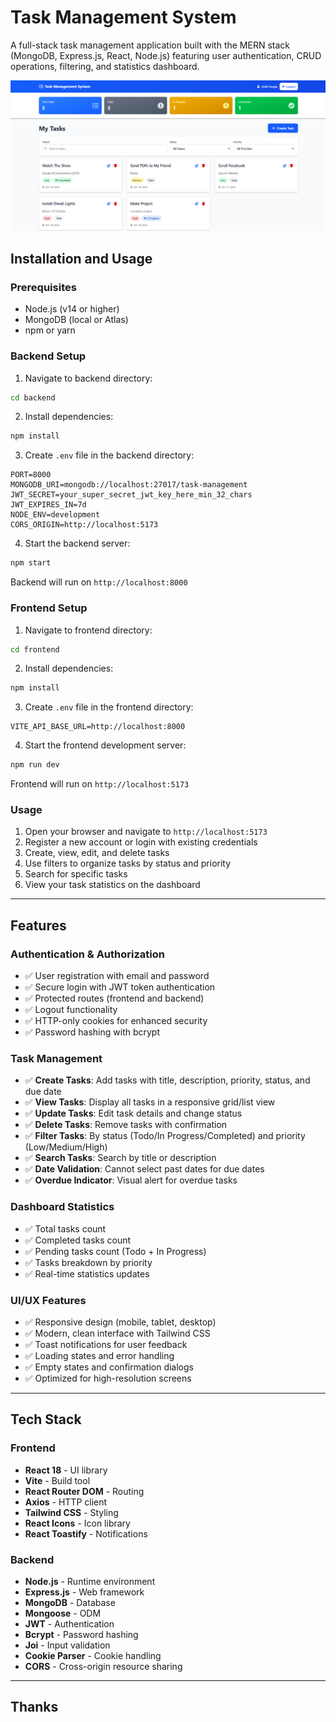 # Task Management System

A full-stack task management application built with the MERN stack (MongoDB, Express.js, React, Node.js) featuring user authentication, CRUD operations, filtering, and statistics dashboard.

<p align="center">
  <img src="./frontend/public/HeadImage.png" alt="Task Management System" width="1000" />
</p>

## Installation and Usage

### Prerequisites

- Node.js (v14 or higher)
- MongoDB (local or Atlas)
- npm or yarn

### Backend Setup

1. Navigate to backend directory:

```bash
cd backend
```

2. Install dependencies:

```bash
npm install
```

3. Create `.env` file in the backend directory:

```env
PORT=8000
MONGODB_URI=mongodb://localhost:27017/task-management
JWT_SECRET=your_super_secret_jwt_key_here_min_32_chars
JWT_EXPIRES_IN=7d
NODE_ENV=development
CORS_ORIGIN=http://localhost:5173
```

4. Start the backend server:

```bash
npm start
```

Backend will run on `http://localhost:8000`

### Frontend Setup

1. Navigate to frontend directory:

```bash
cd frontend
```

2. Install dependencies:

```bash
npm install
```

3. Create `.env` file in the frontend directory:

```env
VITE_API_BASE_URL=http://localhost:8000
```

4. Start the frontend development server:

```bash
npm run dev
```

Frontend will run on `http://localhost:5173`

### Usage

1. Open your browser and navigate to `http://localhost:5173`
2. Register a new account or login with existing credentials
3. Create, view, edit, and delete tasks
4. Use filters to organize tasks by status and priority
5. Search for specific tasks
6. View your task statistics on the dashboard

---

## Features

### Authentication & Authorization

- ✅ User registration with email and password
- ✅ Secure login with JWT token authentication
- ✅ Protected routes (frontend and backend)
- ✅ Logout functionality
- ✅ HTTP-only cookies for enhanced security
- ✅ Password hashing with bcrypt

### Task Management

- ✅ **Create Tasks**: Add tasks with title, description, priority, status, and due date
- ✅ **View Tasks**: Display all tasks in a responsive grid/list view
- ✅ **Update Tasks**: Edit task details and change status
- ✅ **Delete Tasks**: Remove tasks with confirmation
- ✅ **Filter Tasks**: By status (Todo/In Progress/Completed) and priority (Low/Medium/High)
- ✅ **Search Tasks**: Search by title or description
- ✅ **Date Validation**: Cannot select past dates for due dates
- ✅ **Overdue Indicator**: Visual alert for overdue tasks

### Dashboard Statistics

- ✅ Total tasks count
- ✅ Completed tasks count
- ✅ Pending tasks count (Todo + In Progress)
- ✅ Tasks breakdown by priority
- ✅ Real-time statistics updates

### UI/UX Features

- ✅ Responsive design (mobile, tablet, desktop)
- ✅ Modern, clean interface with Tailwind CSS
- ✅ Toast notifications for user feedback
- ✅ Loading states and error handling
- ✅ Empty states and confirmation dialogs
- ✅ Optimized for high-resolution screens

---

## Tech Stack

### Frontend

- **React 18** - UI library
- **Vite** - Build tool
- **React Router DOM** - Routing
- **Axios** - HTTP client
- **Tailwind CSS** - Styling
- **React Icons** - Icon library
- **React Toastify** - Notifications

### Backend

- **Node.js** - Runtime environment
- **Express.js** - Web framework
- **MongoDB** - Database
- **Mongoose** - ODM
- **JWT** - Authentication
- **Bcrypt** - Password hashing
- **Joi** - Input validation
- **Cookie Parser** - Cookie handling
- **CORS** - Cross-origin resource sharing

---

## Thanks
